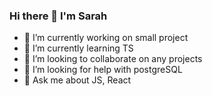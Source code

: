 ### Hi there 👋 I'm Sarah 


- 🔭 I’m currently working on small project
- 🌱 I’m currently learning TS
- 👯 I’m looking to collaborate on any projects
- 🤔 I’m looking for help with postgreSQL
- 💬 Ask me about JS, React

